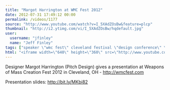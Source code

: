 ```yaml
---
title: "Margot Harrington at WMC Fest 2012"
date: 2012-07-31 17:49:12 00:00
permalink: /videos/1177
source: "http://www.youtube.com/watch?v=I_5XAdZOsBw&feature=plcp"
thumbnail: "http://i2.ytimg.com/vi/I_5XAdZOsBw/hqdefault.jpg"
user:
  username: "jfinley"
  name: "Jeff Finley"
tags: ["speaker \"wmc fest\" cleveland festival \"design conference\" \"graphic design\" lecture inspirational entrepreneur diy ohio midwest"]
html: "<iframe width=\"640\" height=\"360\" src=\"http://www.youtube.com/embed/I_5XAdZOsBw?wmode=transparent&fs=1&feature=oembed\" frameborder=\"0\" allowfullscreen></iframe>"
---
```


Designer Margot Harrington (Pitch Design) gives a presentation at Weapons of Mass Creation Fest 2012 in Cleveland, OH - http://wmcfest.com 

Presentation slides: http://bit.ly/MKbi82